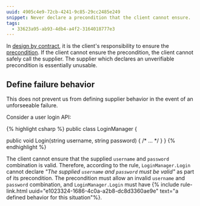 ```yaml
---
uuid: 4905c4e9-72cb-4241-9c85-29cc2485e249
snippet: Never declare a precondition that the client cannot ensure.
tags:
  - 33623a95-ab93-4db4-a4f2-3164018777e3
---
```


In [design by contract][1], it is the client's responsibility to ensure
the [precondition][2]. If the client cannot ensure the precondition, the
client cannot safely call the supplier. The supplier which declares an
unverifiable precondition is essentially unusable.

## Define failure behavior

This does not prevent us from defining supplier behavior in the event of
an unforseeable failure.

Consider a user login API:

{% highlight csharp %}
public class LoginManager
{

  public void Login(string username, string password) { /* ... */ }
}
{% endhighlight %}

The client cannot ensure that the supplied `username` and `password`
combination is valid. Therefore, according to the rule,
`LoginManager.Login` cannot declare *"The supplied `username` and
`password` must be valid"* as part of its precondition. The precondition
must allow an invalid `username` and `password` combination, and
`LoginManager.Login` must have {% include rule-link.html
uuid="e1023324-1686-4c0a-a2b8-dc8d3360ae9e" text="a defined behavior for
this situation"%}.

[1]: https://www.eiffel.org/doc/glossary/Glossary#Design_by_Contract
[2]: https://www.eiffel.org/doc/glossary/Glossary#Precondition
